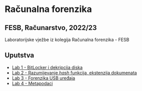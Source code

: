 # Računalna forenzika
## FESB, Računarstvo, 2022/23
Laboratorijske vježbe iz kolegija Računalna forenzika - FESB
## Uputstva
- [Lab 1 - BitLocker i dekripcija diska](Lab1/README.md)
- [Lab 2 - Razumijevanje *hash* funkcija, ekstenzija dokumenata](Lab2/README.md)
- [Lab 3 - Forenzika USB uređaja](Lab3/README.md)
- [Lab 4 - Metapodaci](Lab4/README.md)

